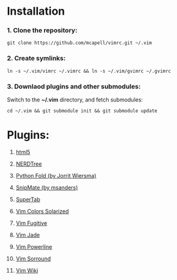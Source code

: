 # Installation

### 1. Clone the repository:

``
git clone https://github.com/mcapell/vimrc.git ~/.vim
``

### 2. Create symlinks:

``
ln -s ~/.vim/vimrc ~/.vimrc && ln -s ~/.vim/gvimrc ~/.gvimrc
``

### 3. Downlaod plugins and other submodules:

Switch to the **~/.vim** directory, and fetch submodules:

``
cd ~/.vim && git submodule init && git submodule update
``

# Plugins:

1. [html5](http://github.com/othree/html5.vim.git)

2. [NERDTree](https://github.com/scrooloose/nerdtree.git)

3. [Python Fold (by Jorrit Wiersma)](https://github.com/mcapell/python_fold.git)

4. [SnipMate (by msanders)](https://github.com/mcapell/snipmate.vim.git)

5. [SuperTab](https://github.com/ervandew/supertab.git)

6. [Vim Colors Solarized](https://github.com/altercation/vim-colors-solarized.git)

7. [Vim Fugitive](https://github.com/tpope/vim-fugitive.git)

8. [Vim Jade](https://github.com/digitaltoad/vim-jade.git)

9. [Vim Powerline](https://github.com/Lokaltog/vim-powerline)

10. [Vim Sorround](https://github.com/tpope/vim-surround)

11. [Vim Wiki](https://github.com/weierophinney/vimwiki.git)
